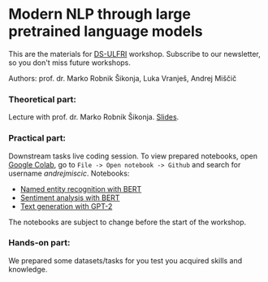 # Modern NLP through large pretrained language models
This are the materials for [DS-ULFRI](https://datascience.fri.uni-lj.si/) workshop. Subscribe to our newsletter, so you don't miss future workshops.

Authors: prof. dr. Marko Robnik Šikonja, Luka Vranješ, Andrej Miščič

### Theoretical part:
Lecture with prof. dr. Marko Robnik Šikonja. [Slides](https://github.com/andrejmiscic/NLP-workshop/blob/master/Modern_NLP_through_large_pretrained_language_models.pdf).

### Practical part:
Downstream tasks live coding session. To view prepared notebooks, open [Google Colab](https://colab.research.google.com/), go to `File -> Open notebook -> Github` and search for username *andrejmiscic*.
Notebooks:
- [Named entity recognition with BERT](https://datascience.fri.uni-lj.si/)
- [Sentiment analysis with BERT](https://github.com/andrejmiscic/NLP-workshop/blob/master/notebooks/SentimentAnalysis.ipynb)
- [Text generation with GPT-2](https://github.com/andrejmiscic/NLP-workshop/blob/master/notebooks/TextGeneration.ipynb)

The notebooks are subject to change before the start of the workshop.

### Hands-on part:
We prepared some datasets/tasks for you test you acquired skills and knowledge.
